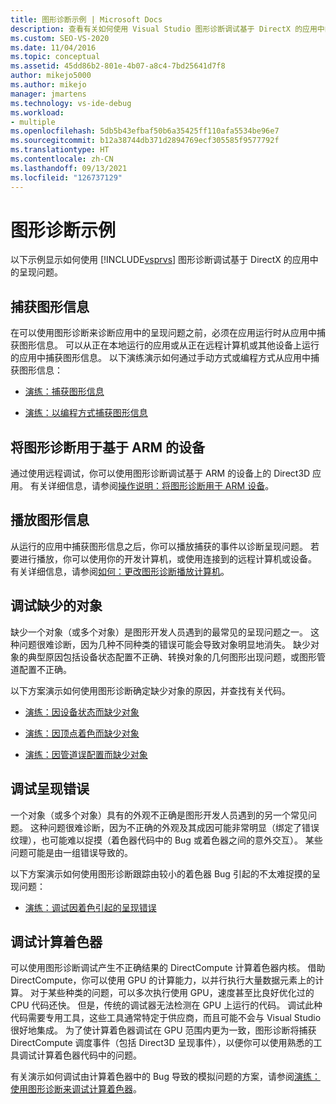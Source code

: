 ```yaml
---
title: 图形诊断示例 | Microsoft Docs
description: 查看有关如何使用 Visual Studio 图形诊断调试基于 DirectX 的应用中的呈现问题的示例。
ms.custom: SEO-VS-2020
ms.date: 11/04/2016
ms.topic: conceptual
ms.assetid: 45dd86b2-801e-4b07-a8c4-7bd25641d7f8
author: mikejo5000
ms.author: mikejo
manager: jmartens
ms.technology: vs-ide-debug
ms.workload:
- multiple
ms.openlocfilehash: 5db5b43efbaf50b6a35425ff110afa5534be96e7
ms.sourcegitcommit: b12a38744db371d2894769ecf305585f9577792f
ms.translationtype: HT
ms.contentlocale: zh-CN
ms.lasthandoff: 09/13/2021
ms.locfileid: "126737129"
---
```

# <a name="graphics-diagnostics-examples"></a>图形诊断示例
以下示例显示如何使用 [!INCLUDE[vsprvs](../../code-quality/includes/vsprvs_md.md)] 图形诊断调试基于 DirectX 的应用中的呈现问题。

## <a name="capturing-graphics-information"></a>捕获图形信息
 在可以使用图形诊断来诊断应用中的呈现问题之前，必须在应用运行时从应用中捕获图形信息。 可以从正在本地运行的应用或从正在远程计算机或其他设备上运行的应用中捕获图形信息。 以下演练演示如何通过手动方式或编程方式从应用中捕获图形信息：

- [演练：捕获图形信息](walkthrough-capturing-graphics-information.md)

- [演练：以编程方式捕获图形信息](walkthrough-capturing-graphics-information-programmatically.md)

## <a name="use-graphics-diagnostics-with-an-arm-based-device"></a>将图形诊断用于基于 ARM 的设备
 通过使用远程调试，你可以使用图形诊断调试基于 ARM 的设备上的 Direct3D 应用。 有关详细信息，请参阅[操作说明：将图形诊断用于 ARM 设备](graphics-diagnostics-examples.md)。

## <a name="playing-back-graphics-information"></a>播放图形信息
 从运行的应用中捕获图形信息之后，你可以播放捕获的事件以诊断呈现问题。 若要进行播放，你可以使用你的开发计算机，或使用连接到的远程计算机或设备。 有关详细信息，请参阅[如何：更改图形诊断播放计算机](how-to-change-the-graphics-diagnostics-playback-machine.md)。

## <a name="debugging-missing-objects"></a>调试缺少的对象
 缺少一个对象（或多个对象）是图形开发人员遇到的最常见的呈现问题之一。 这种问题很难诊断，因为几种不同种类的错误可能会导致对象明显地消失。 缺少对象的典型原因包括设备状态配置不正确、转换对象的几何图形出现问题，或图形管道配置不正确。

 以下方案演示如何使用图形诊断确定缺少对象的原因，并查找有关代码。

- [演练：因设备状态而缺少对象](walkthrough-missing-objects-due-to-device-state.md)

- [演练：因顶点着色而缺少对象](walkthrough-missing-objects-due-to-vertex-shading.md)

- [演练：因管道误配置而缺少对象](walkthrough-missing-objects-due-to-misconfigured-pipeline.md)

## <a name="debugging-rendering-errors"></a>调试呈现错误
 一个对象（或多个对象）具有的外观不正确是图形开发人员遇到的另一个常见问题。 这种问题很难诊断，因为不正确的外观及其成因可能非常明显（绑定了错误纹理），也可能难以捉摸（着色器代码中的 Bug 或着色器之间的意外交互）。 某些问题可能是由一组错误导致的。

 以下方案演示如何使用图形诊断跟踪由较小的着色器 Bug 引起的不太难捉摸的呈现问题：

- [演练：调试因着色引起的呈现错误](walkthrough-debugging-rendering-errors-due-to-shading.md)

## <a name="debugging-compute-shaders"></a>调试计算着色器
 可以使用图形诊断调试产生不正确结果的 DirectCompute 计算着色器内核。 借助 DirectCompute，你可以使用 GPU 的计算能力，以并行执行大量数据元素上的计算。 对于某些种类的问题，可以多次执行使用 GPU，速度甚至比良好优化过的 CPU 代码还快。 但是，传统的调试器无法检测在 GPU 上运行的代码。 调试此种代码需要专用工具，这些工具通常特定于供应商，而且可能不会与 Visual Studio 很好地集成。 为了使计算着色器调试在 GPU 范围内更为一致，图形诊断将捕获 DirectCompute 调度事件（包括 Direct3D 呈现事件），以便你可以使用熟悉的工具调试计算着色器代码中的问题。

 有关演示如何调试由计算着色器中的 Bug 导致的模拟问题的方案，请参阅[演练：使用图形诊断来调试计算着色器](walkthrough-using-graphics-diagnostics-to-debug-a-compute-shader.md)。